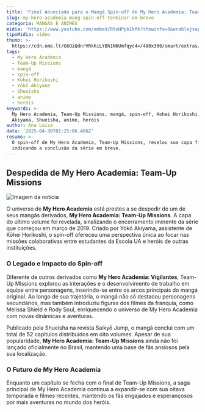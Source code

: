 ```yaml
---
title: 'Final Anunciado para o Mangá Spin-off de My Hero Academia: Team-Up Missions'
slug: my-hero-academia-mang-spin-off-terminar-em-breve
categoria: MANGÁS E ANIMES
midia: 'https://www.youtube.com/embed/RteHPpbIkMk?showinfo=0&enablejsapi=1'
tipoMidia: video
thumb: >-
  https://cdn.ome.lt/G6OiQdnrVRkhiLYBh1N6Umfqyc4=/480x360/smart/extras/conteudos/Design_sem_nome_-_2025-04-29T204916.722.png
tags:
  - My Hero Academia
  - Team-Up Missions
  - mangá
  - spin-off
  - Kohei Horikoshi
  - Yōkō Akiyama
  - Shueisha
  - anime
  - heróis
keywords: >-
  My Hero Academia, Team-Up Missions, mangá, spin-off, Kohei Horikoshi, Yōkō
  Akiyama, Shueisha, anime, heróis
author: Ana Luiza
data: '2025-04-30T01:25:06.466Z'
resumo: >-
  O spin-off de My Hero Academia, Team-Up Missions, revelou sua capa final,
  indicando a conclusão da série em breve.
---
```


## Despedida de My Hero Academia: Team-Up Missions

![Imagem da notícia](https://cdn.ome.lt/XCgzb7dXDULTnPukuZsKgXT3kQk=/fit-in/837x500/smart/uploads/conteudo/fotos/My-Hero-Academia-Team-Up-Missions-Volume-8.png)

O universo de **My Hero Academia** está prestes a se despedir de um de seus mangás derivados, **My Hero Academia: Team-Up Missions**. A capa do último volume foi revelada, sinalizando o encerramento iminente da série que começou em março de 2019. Criado por Yōkō Akiyama, assistente de Kōhei Horikoshi, o spin-off ofereceu uma perspectiva única ao focar nas missões colaborativas entre estudantes da Escola UA e heróis de outras instituições.

### O Legado e Impacto do Spin-off

Diferente de outros derivados como **My Hero Academia: Vigilantes**, Team-Up Missions explorou as interações e o desenvolvimento de trabalho em equipe entre personagens, inserindo-se entre os arcos principais do mangá original. Ao longo de sua trajetória, o mangá não só destacou personagens secundários, mas também introduziu figuras dos filmes da franquia, como Melissa Shield e Rody Soul, enriquecendo o universo de My Hero Academia com novas dinâmicas e aventuras.

Publicado pela Shueisha na revista Saikyō Jump, o mangá conclui com um total de 52 capítulos distribuídos em oito volumes. Apesar de sua popularidade, **My Hero Academia: Team-Up Missions** ainda não foi lançado oficialmente no Brasil, mantendo uma base de fãs ansiosos pela sua localização.

### O Futuro de My Hero Academia

Enquanto um capítulo se fecha com o final de Team-Up Missions, a saga principal de My Hero Academia continua a expandir-se com sua oitava temporada e filmes recentes, mantendo os fãs engajados e esperançosos por mais aventuras no mundo dos heróis.
